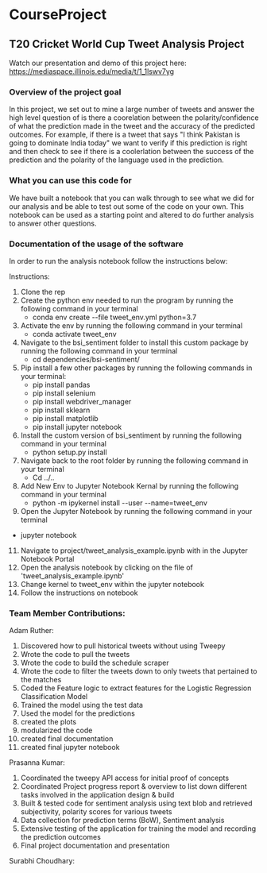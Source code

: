 # CourseProject

## T20 Cricket World Cup Tweet Analysis Project


Watch our presentation and demo of this project here: https://mediaspace.illinois.edu/media/t/1_1lswv7yg


### Overview of the project goal
In this project, we set out to mine a large number of tweets and answer the high level question of is there a coorelation between the polarity/confidence of what the prediction made in the tweet and the accuracy of the predicted outcomes. For example, if there is a tweet that says "I think Pakistan is going to dominate India today" we want to verify if this prediction is right and then check to see if there is a coolerlation between the success of the prediction and the polarity of the language used in the prediction.

### What you can use this code for
We have built a notebook that you can walk through to see what we did for our analysis and be able to test out some of the code on your own.
This notebook can be used as a starting point and altered to do further analysis to answer other questions.

### Documentation of the usage of the software 

In order to run the analysis notebook follow the instructions below:

Instructions:
1. Clone the rep
2. Create the python env needed to run the program by running the following command in your terminal 
   - conda env create --file tweet_env.yml python=3.7
3. Activate the env by running the following command in your terminal 
   - conda activate tweet_env 
4. Navigate to the bsi_sentiment folder to install this custom package by running the following command in your terminal
   - cd dependencies/bsi-sentiment/ 
5. Pip install a few other packages by running the following commands in your terminal:
   - pip install pandas
   - pip install selenium
   - pip install webdriver_manager
   - pip install sklearn
   - pip install matplotlib
   - pip install jupyter notebook
7. Install the custom version of bsi_sentiment by running the following command in your terminal
   - python setup.py install 
8. Navigate back to the root folder  by running the following command in your terminal
   - Cd ../.. 
9. Add New Env to Jupyter Notebook Kernal by running the following command in your terminal
   - python -m ipykernel install --user --name=tweet_env 
10. Open the Jupyter Notebook by running the following command in your terminal
   - jupyter notebook
11. Navigate to project/tweet_analysis_example.ipynb with in the Jupyter Notebook Portal
12. Open the analysis notebook by clicking on the file of 'tweet_analysis_example.ipynb'
13. Change kernel to tweet_env within the jupyter notebook
14. Follow the instructions on notebook 




### Team Member Contributions:

Adam Ruther:

1. Discovered how to pull historical tweets without using Tweepy
2. Wrote the code to pull the tweets
3. Wrote the code to build the schedule scraper
4. Wrote the code to filter the tweets down to only tweets that pertained to the matches 
5. Coded the Feature logic to extract features for the Logistic Regression Classification Model
6. Trained the model using the test data
7. Used the model for the predictions
8. created the plots
9. modularized the code
10. created final documentation
11. created final jupyter notebook

Prasanna Kumar:
1. Coordinated the tweepy API access for initial proof of concepts
2. Coordinated Project progress report & overview to list down different tasks involved in the application design & build
3. Built & tested code for sentiment analysis using text blob and retrieved subjectivity, polarity scores for various tweets
4. Data collection for prediction terms (BoW), Sentiment analysis
5. Extensive testing of the application for training the model and recording the prediction outcomes
6. Final project documentation and presentation

Surabhi Choudhary:
